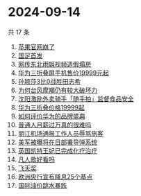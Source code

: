 # 2024-09-14

共 17 条

<!-- BEGIN ZHIHUSEARCH -->
<!-- 最后更新时间 Sat Sep 14 2024 20:18:48 GMT+0800 (China Standard Time) -->
1. [苹果官网崩了](https://www.zhihu.com/search?q=苹果官网崩了)
1. [国足首发](https://www.zhihu.com/search?q=国足首发)
1. [网传东北雨姐视频造假塌房](https://www.zhihu.com/search?q=网传东北雨姐视频造假塌房)
1. [华为三折叠屏手机售价19999元起](https://www.zhihu.com/search?q=华为三折叠屏手机售价19999元起)
1. [孙颖莎3比0战胜田志希](https://www.zhihu.com/search?q=孙颖莎3比0战胜田志希)
1. [为何台风摩羯仍有较大破坏力](https://www.zhihu.com/search?q=为何台风摩羯仍有较大破坏力)
1. [沈阳激励外卖骑手「随手拍」监督食品安全](https://www.zhihu.com/search?q=沈阳激励外卖骑手「随手拍」监督食品安全)
1. [华为三折叠价格19999起](https://www.zhihu.com/search?q=华为三折叠价格19999起)
1. [如何评价华为的品牌盛典](https://www.zhihu.com/search?q=如何评价华为的品牌盛典)
1. [普通人月薪过万真的很难吗](https://www.zhihu.com/search?q=普通人月薪过万真的很难吗)
1. [丽江机场通报工作人员辱骂旅客](https://www.zhihu.com/search?q=丽江机场通报工作人员辱骂旅客)
1. [美军被曝将在日部署导弹系统](https://www.zhihu.com/search?q=美军被曝将在日部署导弹系统)
1. [英国凯特王妃已完成化疗治疗](https://www.zhihu.com/search?q=英国凯特王妃已完成化疗治疗)
1. [凡人歌好看吗](https://www.zhihu.com/search?q=凡人歌好看吗)
1. [飞天奖](https://www.zhihu.com/search?q=飞天奖)
1. [欧洲央行宣布降息25个基点](https://www.zhihu.com/search?q=欧洲央行宣布降息25个基点)
1. [国际油价跳水暴跌](https://www.zhihu.com/search?q=国际油价跳水暴跌)
<!-- END ZHIHUSEARCH -->
